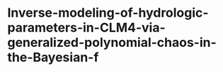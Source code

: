 # Inverse-modeling-of-hydrologic-parameters-in-CLM4-via-generalized-polynomial-chaos-in-the-Bayesian-f